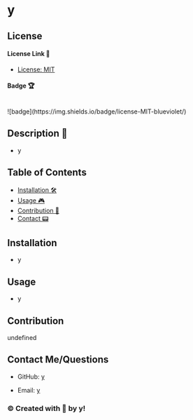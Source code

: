 # y

  ## License 
  
  #### License Link 🎫 
  - [License: MIT](https://choosealicense.com/licenses/mit/)
  
  #### Badge 🏆
  <br/>
  ![badge](https://img.shields.io/badge/license-MIT-blueviolet/)
  
  ## Description 📖
  - y

  ## Table of Contents 

  - [Installation 🛠](#installation)
  - [Usage 🎮](#usage)
  - [Contribution 👾](#contribution) 
  - [Contact 📟](#contact-me/questions)
        
  ## Installation
  - y
  ## Usage
  - y

  ## Contribution
  undefined

  ## Contact Me/Questions
  
  - GitHub: [y](https://github.com/y)

  - Email: [y](y)


  ### © Created with 💜 by y!

